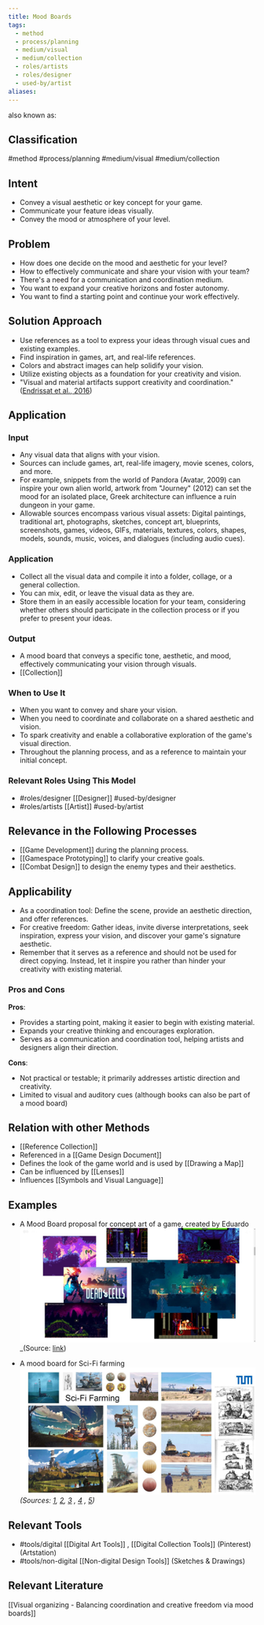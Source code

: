 ```yaml
---
title: Mood Boards
tags:
  - method
  - process/planning
  - medium/visual
  - medium/collection
  - roles/artists
  - roles/designer
  - used-by/artist
aliases:
---
```


also known as: 

## Classification
#method 
#process/planning 
#medium/visual 
#medium/collection

## Intent

- Convey a visual aesthetic or key concept for your game.
- Communicate your feature ideas visually.
- Convey the mood or atmosphere of your level.

## Problem

- How does one decide on the mood and aesthetic for your level?
- How to effectively communicate and share your vision with your team?
- There's a need for a communication and coordination medium.
- You want to expand your creative horizons and foster autonomy.
- You want to find a starting point and continue your work effectively.

## Solution Approach

- Use references as a tool to express your ideas through visual cues and existing examples.
- Find inspiration in games, art, and real-life references.
- Colors and abstract images can help solidify your vision.
- Utilize existing objects as a foundation for your creativity and vision.
- "Visual and material artifacts support creativity and coordination." ([Endrissat et al., 2016](https://www.sciencedirect.com/science/article/pii/S0148296315004270))

## Application

### Input

- Any visual data that aligns with your vision.
- Sources can include games, art, real-life imagery, movie scenes, colors, and more.
- For example, snippets from the world of Pandora (Avatar, 2009) can inspire your own alien world, artwork from "Journey" (2012) can set the mood for an isolated place, Greek architecture can influence a ruin dungeon in your game.
- Allowable sources encompass various visual assets: Digital paintings, traditional art, photographs, sketches, concept art, blueprints, screenshots, games, videos, GIFs, materials, textures, colors, shapes, models, sounds, music, voices, and dialogues (including audio cues).

### Application

- Collect all the visual data and compile it into a folder, collage, or a general collection.
- You can mix, edit, or leave the visual data as they are.
- Store them in an easily accessible location for your team, considering whether others should participate in the collection process or if you prefer to present your ideas.

### Output

- A mood board that conveys a specific tone, aesthetic, and mood, effectively communicating your vision through visuals.
- [[Collection]]

### When to Use It

- When you want to convey and share your vision.
- When you need to coordinate and collaborate on a shared aesthetic and vision.
- To spark creativity and enable a collaborative exploration of the game's visual direction.
- Throughout the planning process, and as a reference to maintain your initial concept.

### Relevant Roles Using This Model

- #roles/designer [[Designer]] #used-by/designer
- #roles/artists  [[Artist]] #used-by/artist 

## Relevance in the Following Processes

- [[Game Development]] during the planning process.
- [[Gamespace Prototyping]] to clarify your creative goals.
- [[Combat Design]] to design the enemy types and their aesthetics.

## Applicability

- As a coordination tool: Define the scene, provide an aesthetic direction, and offer references.
- For creative freedom: Gather ideas, invite diverse interpretations, seek inspiration, express your vision, and discover your game's signature aesthetic.
- Remember that it serves as a reference and should not be used for direct copying. Instead, let it inspire you rather than hinder your creativity with existing material.

### Pros and Cons

**Pros**:

- Provides a starting point, making it easier to begin with existing material.
- Expands your creative thinking and encourages exploration.
- Serves as a communication and coordination tool, helping artists and designers align their direction.

**Cons**:

- Not practical or testable; it primarily addresses artistic direction and creativity.
- Limited to visual and auditory cues (although books can also be part of a mood board)

## Relation with other Methods
- [[Reference Collection]] 
- Referenced in a [[Game Design Document]]
- Defines the look of the game world and is used by [[Drawing a Map]]
- Can be influenced by [[Lenses]]
- Influences [[Symbols and Visual Language]]

## Examples

- A Mood Board proposal for concept art of a game, created by Eduardo
  ![](assets/moodboardenrico.jpeg)
  _(Source: [link](https://medium.com/untitled-game-design-game/mood-boards-for-concept-art-b1013d51b510))

- A mood board for Sci-Fi farming
  ![](assets/moodboardscififarming.jpeg)
 _(Sources: [1](https://simonstalenhag.se/), [2](https://cc0textures.com/), [3](https://www.artstation.com/hamfish) , [4](https://twitter.com/thisnorthernboy) , [5](https://www.instagram.com/thisnorthernboy/))_

## Relevant Tools

- #tools/digital [[Digital Art Tools]] , [[Digital Collection Tools]] (Pinterest) (Artstation)
- #tools/non-digital [[Non-digital Design Tools]] (Sketches & Drawings)

## Relevant Literature

[[Visual organizing - Balancing coordination and creative freedom via mood boards]]


